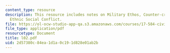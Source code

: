 ```yaml
---
content_type: resource
description: This resource includes notes on Military Ethos, Counter-critique, and
  Ethnic Social Conflict.
file: https://ol-ocw-studio-app-qa.s3.amazonaws.com/courses/17-584-civil-military-relations-spring-2003/2d57380c84ea1d1a0c191d828e01ab2b_l02.pdf
file_type: application/pdf
resourcetype: Document
title: l02.pdf
uid: 2d57380c-84ea-1d1a-0c19-1d828e01ab2b
---
```

